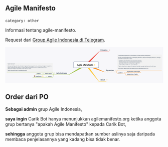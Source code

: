 ## Agile Manifesto
`category: other`

Informasi tentang agile-manifesto.

Request dari [Group Agile Indonesia di Telegram](https://t.me/agileindonesia/2867).

![agile manifesto](AgileManifesto.png)

## Order dari PO

**Sebagai admin** grup Agile Indonesia, 

**saya ingin** Carik Bot hanya menunjukkan agilemanifesto.org ketika anggota grup bertanya "apakah Agile Manifesto" kepada Carik Bot, 

**sehingga** anggota grup bisa mendapatkan sumber aslinya saja daripada membaca penjelasannya yang kadang bisa tidak benar.

